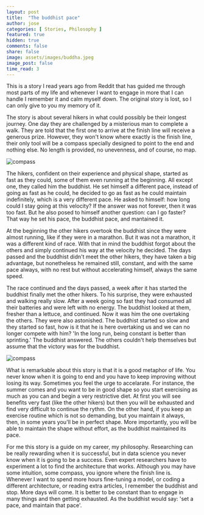 ```yaml
---
layout: post
title:  "The buddhist pace"
author: jose
categories: [ Stories, Philosophy ]
featured: true
hidden: true
comments: false
share: false
image: assets/images/buddha.jpeg
image_post: false
time_read: 3
---
```


This is a story I read years ago from Reddit that has guided me through most parts of my life and whenever I want to engage in more that I can handle I remember it and calm myself down. The original story is lost, so I can only give to you my memory of it.

The story is about several hikers in what could possibly be their longest journey. One day they are challenged by a misterious man to complete a walk. They are told that the first one to arrive at the finish line will receive a generous prize. However, they won't know where exactly is the finish line, their only tool will be a compass specially designed to point to the end and nothing else. No length is provided, no unevenness, and of course, no map.

<p class="text-center"><img class="shadow" src="{{site.baseurl}}/assets/images/compass.jpg" alt="compass" /></p>

The hikers, confident on their experience and physical shape, started as fast as they could, some of them even running at the beginning. All except one, they called him the buddhist. He set himself a different pace, instead of going as fast as he could, he decided to go as fast as he could maintain indefinitely, which is a very different pace. He asked to himself: how long could I stay going at this velocity? If the answer was not forever, then it was too fast. But he also posed to himself another question: can I go faster? That way he set his pace, the buddhist pace, and mantained it.

At the beginning the other hikers overtook the buddhist since they were almost running, like if they were in a marathon. But it was not a marathon, it was a different kind of race. With that in mind the buddhist forgot about the others and simply continued his way at the velocity he decided. The days passed and the buddhist didn't meet the other hikers, they have taken a big advantage, but nonetheless he remained still, constant, and with the same pace always, with no rest but without accelerating himself, always the same speed.

The race continued and the days passed, a week after it has started the buddhist finally met the other hikers. To his surprise, they were exhausted and walking really slow. After a week going so fast they had consumed all their batteries and were left with no energy. The buddhist looked at them, fresher than a lettuce, and continued. Now it was him the one overtaking the others. They were also astonished. The buddhist started so slow and they started so fast, how is it that he is here overtaking us and we can no longer compete with him? 'In the long run, being constant is better than sprinting.' The buddhist answered. The others couldn't help themselves but assume that the victory was for the buddhist.

<p class="text-center"><img class="shadow" src="{{site.baseurl}}/assets/images/finish.jpg" alt="compass"/></p>

What is remarkable about this story is that it is a good metaphor of life. You never know when it is going to end and you have to keep improving without losing its way. Sometimes you feel the urge to accelarate. For instance, the summer comes and you want to be in good shape so you start exercising as much as you can and begin a very restrictive diet. At first you will see benefits very fast (like the other hikers) but then you will be exhausted and find very difficult to continue the rythm. On the other hand, if you keep an exercise routine which is not so demanding, but you maintain it always, then, in some years you'll be in perfect shape. More importantly, you will be able to maintain the shape without effort, as the buddhist maintained its pace.

For me this story is a guide on my career, my philosophy. Researching can be really rewarding when it is successful, but in data science you never know when it is going to be a success. Even expert researchers have to experiment a lot to find the architecture that works. Although you may have some intuition, some compass, you ignore where the finish line is. Whenever I want to spend more hours fine-tuning a model, or coding a different architecture, or reading extra articles, I remember the buddhist and stop. More days will come. It is better to be constant than to engage in many things and then getting exhausted. As the buddhist would say: 'set a pace, and maintain that pace'.
